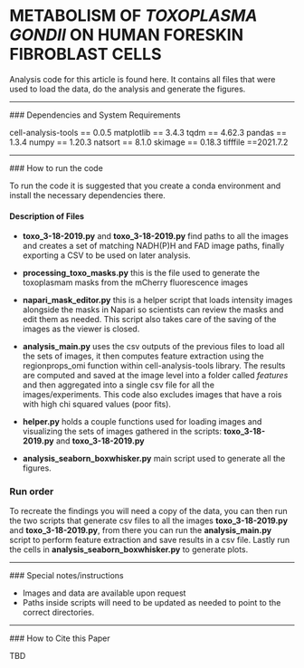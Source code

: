 # METABOLISM OF _TOXOPLASMA GONDII_ ON HUMAN FORESKIN FIBROBLAST CELLS

Analysis code for this article is found here. It contains all files that were used to load the data, do the analysis and generate the figures. 

<hr>
### Dependencies and System Requirements

cell-analysis-tools == 0.0.5
matplotlib == 3.4.3
tqdm == 4.62.3
pandas == 1.3.4
numpy == 1.20.3
natsort == 8.1.0
skimage == 0.18.3
tifffile ==2021.7.2

<hr>
### How to run the code

To run the code it is suggested that you create a conda environment and install the necessary dependencies there. 

#### Description of Files

* **toxo_3-18-2019.py** and  **toxo_3-18-2019.py** find paths to all the images and creates a set of matching NADH(P)H and FAD image paths, finally exporting a CSV to be used on later analysis.

* **processing_toxo_masks.py** this is the file used to generate the toxoplasmam masks from the mCherry fluorescence images

* **napari_mask_editor.py** this is a helper script that loads intensity images alongside the masks in Napari so scientists can review the masks and edit them as needed. This script also takes care of the saving of the images as the viewer is closed.

* **analysis_main.py** uses the csv outputs of the previous files to load all the sets of images, it then computes feature extraction using the regionprops_omi function within cell-analysis-tools library. The results are computed and saved at the image level into a folder called _features_ and then aggregated into a single csv file for all the images/experiments. This code also excludes images that have a rois with high chi squared values (poor fits).

* **helper.py**  holds a couple functions used for loading images and visualizing the sets of images gathered in the scripts: **toxo_3-18-2019.py** and  **toxo_3-18-2019.py**

* **analysis_seaborn_boxwhisker.py** main script used to generate all the figures.

### Run order

To recreate the findings you will need a copy of the data, you can then run the two scripts that generate csv files to all the images **toxo_3-18-2019.py** and  **toxo_3-18-2019.py**, from there you can run the **analysis_main.py** script to perform feature extraction and save results in a csv file. Lastly run the cells in **analysis_seaborn_boxwhisker.py** to generate plots.

<hr>
### Special notes/instructions

* Images and data are available upon request 
* Paths inside scripts will need to be updated as needed to point to the correct directories.

<hr>
### How to Cite this Paper

TBD
